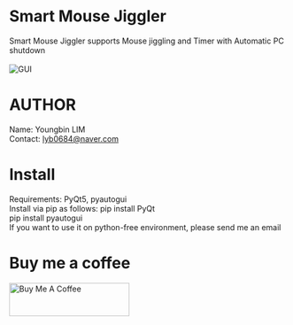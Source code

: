 # Smart Mouse Jiggler
Smart Mouse Jiggler supports Mouse jiggling and Timer with Automatic PC shutdown<br><br>
![GUI](https://github.com/YB-LIM/Mouse_jiggler_with_Timer_and_AutoPCShutdown/assets/105615106/d4f74866-edb6-40ce-80f2-e138c2f52677)



# AUTHOR
Name: Youngbin LIM<br>
Contact: lyb0684@naver.com
# Install
Requirements: PyQt5, pyautogui <br> Install via pip as follows: pip install PyQt <br>pip install pyautogui
<br> 
If you want to use it on python-free environment, please send me an email
# Buy me a coffee
<a href="https://www.buymeacoffee.com/lyb280199G" target="_blank"><img src="https://cdn.buymeacoffee.com/buttons/v2/default-yellow.png" alt="Buy Me A Coffee" style="height: 60px !important;width: 217px !important;" ></a>
